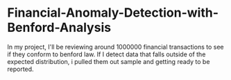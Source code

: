 # Financial-Anomaly-Detection-with-Benford-Analysis

In my project, I'll be reviewing around 1000000 financial transactions to see if they conform to benford law. If I detect data that falls outside of the expected distribution, i pulled them out sample and getting ready to be reported.
